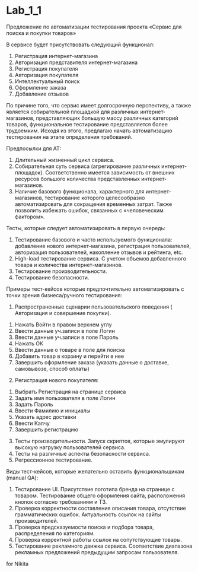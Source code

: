 # Lab_1_1

Предложение по автоматизации тестирования проекта «Сервис для поиска и покупки товаров»

В сервисе будет присутствовать следующий функционал:
1.  Регистрация интернет-магазина
2.  Авторизация представителя интернет-магазина
3.  Регистрация покупателя
4.  Авторизация покупателя
5.  Интеллектуальный поиск
6.  Оформление заказа
7.  Добавление отзывов

По причине того, что сервис имеет долгосрочную перспективу, а также является собирательной площадкой для различных интернет-магазинов, представляющих большую массу различных категорий товаров, функциональное тестирование представляется более трудоемким. Исходя из этого, предлагаю начать автоматизацию тестирования на этапе определения требований.

Предпосылки для АТ:
1.  Длительный жизненный цикл сервиса.
2.  Собирательная суть сервиса (агрегирование различных интернет-площадок). Соответственно имеется зависимость от внешних ресурсов большого количества представленных интернет-магазинов.
3.  Наличие базового функционала, характерного для интернет-магазинов, тестирование которого целесообразно автоматизировать для сокращения временных затрат. Также позволить избежать ошибок, связанных с «человеческим фактором».

Тесты, которые следует автоматизировать в первую очередь:
1.  Тестирование базового и часто используемого функционала: добавление нового интернет-магазина, регистрация пользователей, авторизация пользователей, накопление отзывов и рейтинга, etc.
2.  High-load тестирование сервиса. С учетом объемов добавленного товара и количества интернет-магазинов.
3.  Тестирование производительности.
4.  Тестирование безопасности.

Примеры тест-кейсов которые предпочтительно автоматизировать с точки зрения бизнеса/ручного тестирования:
1.  Распространенные сценарии пользовательского поведения ( Авторизация и совершение покупки).
1)  Нажать Войти в правом верхнем углу
2)  Ввести данные уч.записи в поле Логин
3)  Ввести данные уч.записи в поле Пароль
4)  Нажать ОК
5)  Ввести данные о товаре в поле для поиска
6)  Добавить товар в корзину и перейти в нее
7)  Завершить оформление заказа (указать данные о доставке, самовывозе, способ оплаты)



2.  Регистрация нового покупателя:
1)  Выбрать Регистрация на странице сервиса
2)  Задать имя пользователя в поле Логин
3)  Задать Пароль
4)  Ввести Фамилию и инициалы
5)  Указать адрес доставки
6)  Ввести Капчу
7)  Завершить регистрацию

3.  Тесты производительности. Запуск скриптов, которые эмулируют высокую нагрузку пользователей сервиса.
4.  Тесты на различные аспекты безопасности сервиса.
5.  Регрессионное тестирование.

Виды тест-кейсов, которые желательно оставить функциональщикам (manual QA):
1.  Тестирование UI. Присутствие логотипа бренда на странице с товаром. Тестирование общего оформления сайта, расположения кнопок согласно требованиям и ТЗ.
2.  Проверка корректности составления описания товара, отсутствие грамматических ошибок. Актуальность ссылок на сайты производителей.
3.  Проверка предсказуемости поиска и подбора товара, распределения по категориям.
4.  Проверка корректной работы ссылок на сопутствующие товары.
5.  Тестирование рекламного движка сервиса. Соответствие диапазона рекламных предложений предыдущим запросам пользователя.


for Nikita
